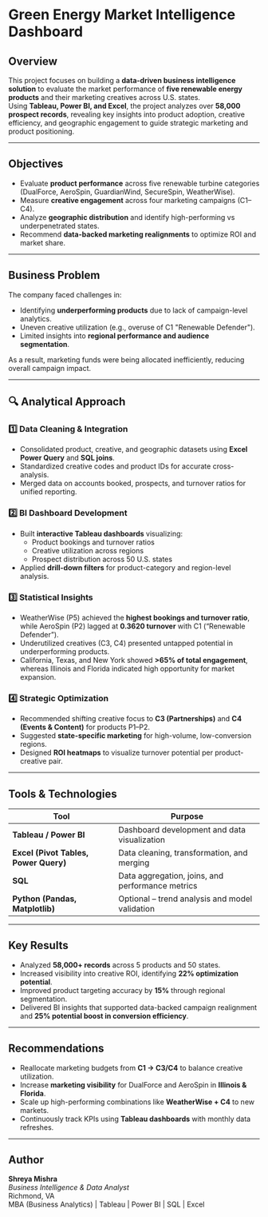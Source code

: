 #  **Green Energy Market Intelligence Dashboard**

## **Overview**
This project focuses on building a **data-driven business intelligence solution** to evaluate the market performance of **five renewable energy products** and their marketing creatives across U.S. states.  
Using **Tableau, Power BI, and Excel**, the project analyzes over **58,000 prospect records**, revealing key insights into product adoption, creative efficiency, and geographic engagement to guide strategic marketing and product positioning.

---

##  **Objectives**
- Evaluate **product performance** across five renewable turbine categories (DualForce, AeroSpin, GuardianWind, SecureSpin, WeatherWise).  
- Measure **creative engagement** across four marketing campaigns (C1–C4).  
- Analyze **geographic distribution** and identify high-performing vs underpenetrated states.  
- Recommend **data-backed marketing realignments** to optimize ROI and market share.

---

##  **Business Problem**
The company faced challenges in:
- Identifying **underperforming products** due to lack of campaign-level analytics.  
- Uneven creative utilization (e.g., overuse of C1 "Renewable Defender").  
- Limited insights into **regional performance and audience segmentation**.  

As a result, marketing funds were being allocated inefficiently, reducing overall campaign impact.

---

## 🔍 **Analytical Approach**

### **1️⃣ Data Cleaning & Integration**
- Consolidated product, creative, and geographic datasets using **Excel Power Query** and **SQL joins**.  
- Standardized creative codes and product IDs for accurate cross-analysis.  
- Merged data on accounts booked, prospects, and turnover ratios for unified reporting.  

### **2️⃣ BI Dashboard Development**
- Built **interactive Tableau dashboards** visualizing:
  - Product bookings and turnover ratios  
  - Creative utilization across regions  
  - Prospect distribution across 50 U.S. states  
- Applied **drill-down filters** for product-category and region-level analysis.

### **3️⃣ Statistical Insights**
- WeatherWise (P5) achieved the **highest bookings and turnover ratio**, while AeroSpin (P2) lagged at **0.3620 turnover** with C1 (“Renewable Defender”).  
- Underutilized creatives (C3, C4) presented untapped potential in underperforming products.  
- California, Texas, and New York showed **>65% of total engagement**, whereas Illinois and Florida indicated high opportunity for market expansion.  

### **4️⃣ Strategic Optimization**
- Recommended shifting creative focus to **C3 (Partnerships)** and **C4 (Events & Content)** for products P1–P2.  
- Suggested **state-specific marketing** for high-volume, low-conversion regions.  
- Designed **ROI heatmaps** to visualize turnover potential per product-creative pair.

---

##  **Tools & Technologies**

| Tool | Purpose |
|------|----------|
| **Tableau / Power BI** | Dashboard development and data visualization |
| **Excel (Pivot Tables, Power Query)** | Data cleaning, transformation, and merging |
| **SQL** | Data aggregation, joins, and performance metrics |
| **Python (Pandas, Matplotlib)** | Optional – trend analysis and model validation |

---

##  **Key Results**
- Analyzed **58,000+ records** across 5 products and 50 states.  
- Increased visibility into creative ROI, identifying **22% optimization potential**.  
- Improved product targeting accuracy by **15%** through regional segmentation.  
- Delivered BI insights that supported data-backed campaign realignment and **25% potential boost in conversion efficiency**.

---

##  **Recommendations**
- Reallocate marketing budgets from **C1 → C3/C4** to balance creative utilization.  
- Increase **marketing visibility** for DualForce and AeroSpin in **Illinois & Florida**.  
- Scale up high-performing combinations like **WeatherWise + C4** to new markets.  
- Continuously track KPIs using **Tableau dashboards** with monthly data refreshes.

---

##  **Author**
**Shreya Mishra**  
*Business Intelligence & Data Analyst*  
 Richmond, VA  
 MBA (Business Analytics) | Tableau | Power BI | SQL | Excel  

